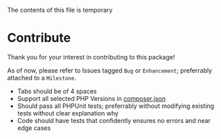 The contents of this file is temporary

# Contribute

Thank you for your interest in contributing to this package!

As of now, please refer to Issues tagged `Bug` or `Enhancement`; preferrably attached to a `Milestone`.

* Tabs should be of 4 spaces
* Support all selected PHP Versions in [composer.json](composer.json)
* Should pass all PHPUnit tests; preferrably without modifying existing tests without clear explanation why
* Code should have tests that confidently ensures no errors and near edge cases